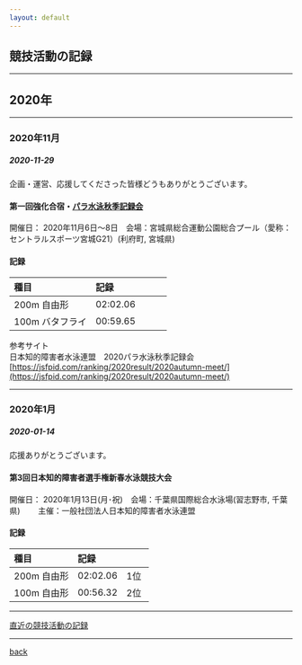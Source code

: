 ```yaml
---
layout: default
---
```


## 競技活動の記録 

* * *

## 2020年

* * *

### 2020年11月

#####  2020-11-29
企画・運営、応援してくださった皆様どうもありがとうございます。  

#### 第一回強化合宿・[パラ水泳秋季記録会](https://jsfpid.com/ranking/2020result/2020autumn-meet/)

開催日： 2020年11月6日～8日　会場：宮城県総合運動公園総合プール（愛称：セントラルスポーツ宮城G21）(利府町, 宮城県)


#### 記録

| 種目       | 記録         | 　　 |
|:-------------|:------------------|:------|
| 200m 自由形           | 02:02.06 |     |
| 100m バタフライ       | 00:59.65 |     |

参考サイト  
日本知的障害者水泳連盟　2020パラ水泳秋季記録会 [https://jsfpid.com/ranking/2020result/2020autumn-meet/](https://jsfpid.com/ranking/2020result/2020autumn-meet/)


* * *

### 2020年1月

#####  2020-01-14
応援ありがとうございます。  

#### 第3回日本知的障害者選手権新春水泳競技大会
開催日： 2020年1月13日(月･祝)　会場：千葉県国際総合水泳場(習志野市, 千葉県)　　
主催：一般社団法人日本知的障害者水泳連盟　　

#### 記録

| 種目       | 記録         | 　　 |
|:-------------|:------------------|:------|
| 200m 自由形           | 02:02.06 | 1位  |
| 100m 自由形       | 00:56.32 | 2位  |




* * *

[直近の競技活動の記録](./news.html)

* * *

[back](./)
